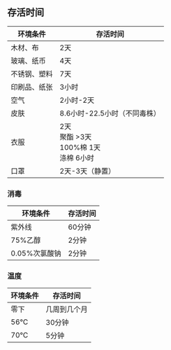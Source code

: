 ## 存活时间

| 环境条件 | 存活时间 |
| --- | --- |
| 木材、布 | 2天 |
| 玻璃、纸币 | 4天 |
| 不锈钢、塑料 | 7天 |
| 印刷品、纸张 | 3小时 |
| 空气 | 2小时-2天 |
| 皮肤 | 8.6小时-22.5小时（不同毒株） |
| 衣服 | 2天<br>聚酯 >3天<br>100%棉 1天<br>涤棉 6小时 |
| 口罩 | 2天-3天（静置） |

### 消毒

| 环境条件 | 存活时间 |
| --- | --- |
| 紫外线 | 60分钟 |
| 75%乙醇 | 2分钟 |
| 0.05%次氯酸钠 | 2分钟 |

### 温度

| 环境条件 | 存活时间 |
| --- | --- |
| 零下 | 几周到几个月 |
| 56°C | 30分钟 |
| 70°C | 5分钟 |

